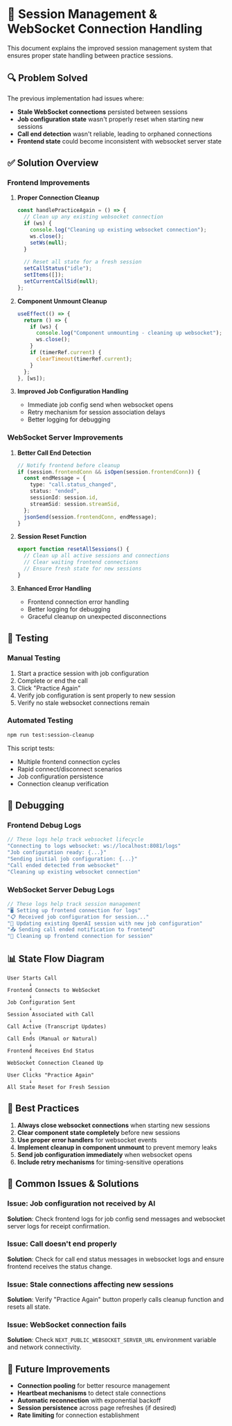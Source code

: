 # 🔄 Session Management & WebSocket Connection Handling

This document explains the improved session management system that ensures proper state handling between practice sessions.

## 🔍 Problem Solved

The previous implementation had issues where:
- **Stale WebSocket connections** persisted between sessions
- **Job configuration state** wasn't properly reset when starting new sessions
- **Call end detection** wasn't reliable, leading to orphaned connections
- **Frontend state** could become inconsistent with websocket server state

## ✅ Solution Overview

### **Frontend Improvements**

1. **Proper Connection Cleanup**
   ```typescript
   const handlePracticeAgain = () => {
     // Clean up any existing websocket connection
     if (ws) {
       console.log("Cleaning up existing websocket connection");
       ws.close();
       setWs(null);
     }
     
     // Reset all state for a fresh session
     setCallStatus("idle");
     setItems([]);
     setCurrentCallSid(null);
   };
   ```

2. **Component Unmount Cleanup**
   ```typescript
   useEffect(() => {
     return () => {
       if (ws) {
         console.log("Component unmounting - cleaning up websocket");
         ws.close();
       }
       if (timerRef.current) {
         clearTimeout(timerRef.current);
       }
     };
   }, [ws]);
   ```

3. **Improved Job Configuration Handling**
   - Immediate job config send when websocket opens
   - Retry mechanism for session association delays
   - Better logging for debugging

### **WebSocket Server Improvements**

1. **Better Call End Detection**
   ```typescript
   // Notify frontend before cleanup
   if (session.frontendConn && isOpen(session.frontendConn)) {
     const endMessage = {
       type: "call.status_changed",
       status: "ended",
       sessionId: session.id,
       streamSid: session.streamSid,
     };
     jsonSend(session.frontendConn, endMessage);
   }
   ```

2. **Session Reset Function**
   ```typescript
   export function resetAllSessions() {
     // Clean up all active sessions and connections
     // Clear waiting frontend connections
     // Ensure fresh state for new sessions
   }
   ```

3. **Enhanced Error Handling**
   - Frontend connection error handling
   - Better logging for debugging
   - Graceful cleanup on unexpected disconnections

## 🧪 Testing

### **Manual Testing**
1. Start a practice session with job configuration
2. Complete or end the call
3. Click "Practice Again" 
4. Verify job configuration is sent properly to new session
5. Verify no stale websocket connections remain

### **Automated Testing**
```bash
npm run test:session-cleanup
```

This script tests:
- Multiple frontend connection cycles
- Rapid connect/disconnect scenarios  
- Job configuration persistence
- Connection cleanup verification

## 🔧 Debugging

### **Frontend Debug Logs**
```javascript
// These logs help track websocket lifecycle
"Connecting to logs websocket: ws://localhost:8081/logs"
"Job configuration ready: {...}"
"Sending initial job configuration: {...}"
"Call ended detected from websocket"
"Cleaning up existing websocket connection"
```

### **WebSocket Server Debug Logs**  
```javascript
// These logs help track session management
"🖥️ Setting up frontend connection for logs"
"📋 Received job configuration for session..."
"🔄 Updating existing OpenAI session with new job configuration"
"📤 Sending call ended notification to frontend"
"🧹 Cleaning up frontend connection for session"
```

## 📊 State Flow Diagram

```
User Starts Call
       ↓
Frontend Connects to WebSocket
       ↓
Job Configuration Sent
       ↓
Session Associated with Call
       ↓
Call Active (Transcript Updates)
       ↓
Call Ends (Manual or Natural)
       ↓
Frontend Receives End Status
       ↓
WebSocket Connection Cleaned Up
       ↓
User Clicks "Practice Again"
       ↓
All State Reset for Fresh Session
```

## 🎯 Best Practices

1. **Always close websocket connections** when starting new sessions
2. **Clear component state completely** before new sessions  
3. **Use proper error handlers** for websocket events
4. **Implement cleanup in component unmount** to prevent memory leaks
5. **Send job configuration immediately** when websocket opens
6. **Include retry mechanisms** for timing-sensitive operations

## 🚨 Common Issues & Solutions

### **Issue: Job configuration not received by AI**
**Solution**: Check frontend logs for job config send messages and websocket server logs for receipt confirmation.

### **Issue: Call doesn't end properly**
**Solution**: Check for call end status messages in websocket logs and ensure frontend receives the status change.

### **Issue: Stale connections affecting new sessions** 
**Solution**: Verify "Practice Again" button properly calls cleanup function and resets all state.

### **Issue: WebSocket connection fails**
**Solution**: Check `NEXT_PUBLIC_WEBSOCKET_SERVER_URL` environment variable and network connectivity.

## 🔮 Future Improvements

- **Connection pooling** for better resource management
- **Heartbeat mechanisms** to detect stale connections
- **Automatic reconnection** with exponential backoff
- **Session persistence** across page refreshes (if desired)
- **Rate limiting** for connection establishment 